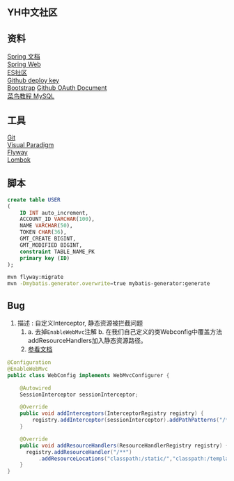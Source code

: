 ## YH中文社区

## 资料
[Spring 文档](https://spring.io/guides)   
[Spring Web](https://spring.io/guides/gs/serving-web-content/)  
[ES社区](https://elasticsearch.cn/)     
[Github deploy key](https://docs.github.com/en/developers/overview/managing-deploy-keys#deploy-keys)   
[Bootstrap](https://v3.bootcss.com/getting-started/) 
[Github OAuth Document](https://docs.github.com/en/developers/apps/building-oauth-apps)        
[菜鸟教程 MySQL](https://www.runoob.com/mysql/mysql-drop-database.html)


## 工具
[Git](https://git-scm.com/)    
[Visual Paradigm](https://www.visual-paradigm.com/cn/)  
[Flyway](https://flywaydb.org/getstarted/firststeps/maven#creating-the-first-migration)     
[Lombok](https://projectlombok.org/)    

## 脚本
```sql
create table USER
(
	ID INT auto_increment,
	ACCOUNT_ID VARCHAR(100),
	NAME VARCHAR(50),
	TOKEN CHAR(36),
	GMT_CREATE BIGINT,
	GMT_MODIFIED BIGINT,
	constraint TABLE_NAME_PK
	primary key (ID)
);
```
```bash
mvn flyway:migrate
mvn -Dmybatis.generator.overwrite=true mybatis-generator:generate
```

## Bug

1. 描述 : 自定义Interceptor, 静态资源被拦截问题
   1. a. 去掉`EnableWebMvc`注解 
      b. 在我们自己定义的类Webconfig中覆盖方法addResourceHandlers加入静态资源路径。
   2. [参看文档](https://www.jianshu.com/p/2ce1c7097da4)

```java
@Configuration
@EnableWebMvc
public class WebConfig implements WebMvcConfigurer {

    @Autowired
    SessionInterceptor sessionInterceptor;

    @Override
    public void addInterceptors(InterceptorRegistry registry) {
        registry.addInterceptor(sessionInterceptor).addPathPatterns("/**");
    }

    @Override
    public void addResourceHandlers(ResourceHandlerRegistry registry) {
      registry.addResourceHandler("/**")
          .addResourceLocations("classpath:/static/","classpath:/templates/");
    }
}
```

